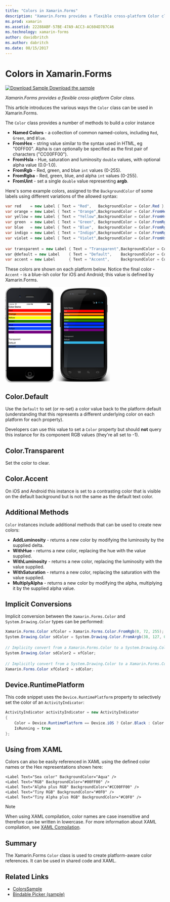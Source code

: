 ```yaml
---
title: "Colors in Xamarin.Forms"
description: "Xamarin.Forms provides a flexible cross-platform Color class. This article explains the functionality provided by the Color class, and how to use it."
ms.prod: xamarin
ms.assetid: 22288ABF-57BE-47A9-ACC3-AC604D787C46
ms.technology: xamarin-forms
author: davidbritch
ms.author: dabritch
ms.date: 08/15/2017
---
```


# Colors in Xamarin.Forms

[![Download Sample](~/media/shared/download.png) Download the sample](https://developer.xamarin.com/samples/WorkingWithColors)

_Xamarin.Forms provides a flexible cross-platform Color class._

This article introduces the various ways the `Color` class can be used in Xamarin.Forms.

The `Color` class provides a number of methods to build a color instance

-  **Named Colors** - a collection of common named-colors, including `Red`, `Green`, and `Blue`.
-  **FromHex** - string value similar to the syntax used in HTML, eg "00FF00". Alpha is can optionally be specified as the first pair of characters ("CC00FF00").
-  **FromHsla** - Hue, saturation and luminosity  `double` values, with optional alpha value (0.0-1.0).
-  **FromRgb** - Red, green, and blue `int` values (0-255).
-  **FromRgba** - Red, green, blue, and alpha  `int` values (0-255).
-  **FromUint** - set a single `double` value representing **argb**.

Here's some example colors, assigned to the `BackgroundColor` of some labels using different variations of the allowed syntax:

```csharp
var red    = new Label { Text = "Red",   BackgroundColor = Color.Red };
var orange = new Label { Text = "Orange",BackgroundColor = Color.FromHex("FF6A00") };
var yellow = new Label { Text = "Yellow",BackgroundColor = Color.FromHsla(0.167, 1.0, 0.5, 1.0) };
var green  = new Label { Text = "Green", BackgroundColor = Color.FromRgb (38, 127, 0) };
var blue   = new Label { Text = "Blue",  BackgroundColor = Color.FromRgba(0, 38, 255, 255) };
var indigo = new Label { Text = "Indigo",BackgroundColor = Color.FromRgb (0, 72, 255) };
var violet = new Label { Text = "Violet",BackgroundColor = Color.FromHsla(0.82, 1, 0.25, 1) };

var transparent = new Label { Text = "Transparent",BackgroundColor = Color.Transparent };
var @default = new Label    { Text = "Default",    BackgroundColor = Color.Default };
var accent = new Label      { Text = "Accent",     BackgroundColor = Color.Accent };
```

These colors are shown on each platform below. Notice the final color - `Accent` - is a blue-ish color for iOS and Android; this value is defined by Xamarin.Forms.

 [![Color demo](colors-images/colors-sml.png "Color Demo")](colors-images/colors.png#lightbox "Color Demo")

## Color.Default

Use the `Default` to set (or re-set) a color value back to the platform default (understanding that this represents a different underlying color on each platform for each property).

Developers can use this value to set a `Color` property but should **not** query this instance for its component RGB values (they're all set to -1).

## Color.Transparent

Set the color to clear.

## Color.Accent

On iOS and Android this instance is set to a contrasting color that is visible on the default background but is not the same as the default text color.

## Additional Methods

`Color` instances include additional methods that can be used to create new colors:

-  **AddLuminosity** - returns a new color by modifying the luminosity by the supplied delta.
-  **WithHue** - returns a new color, replacing the hue with the value supplied.
-  **WithLuminosity** - returns a new color, replacing the luminosity with the value supplied.
-  **WithSaturation** - returns a new color, replacing the saturation with the value supplied.
-  **MultiplyAlpha** - returns a new color by modifying the alpha, multiplying it by the supplied alpha value.

## Implicit Conversions

Implicit conversion between the `Xamarin.Forms.Color` and `System.Drawing.Color` types can be performed:

```csharp
Xamarin.Forms.Color xfColor = Xamarin.Forms.Color.FromRgb(0, 72, 255);
System.Drawing.Color sdColor = System.Drawing.Color.FromArgb(38, 127, 0);

// Implicity convert from a Xamarin.Forms.Color to a System.Drawing.Color
System.Drawing.Color sdColor2 = xfColor;

// Implicitly convert from a System.Drawing.Color to a Xamarin.Forms.Color
Xamarin.Forms.Color xfColor2 = sdColor;
```

## Device.RuntimePlatform

This code snippet uses the `Device.RuntimePlatform` property to selectively set the color of an `ActivityIndicator`:

```csharp
ActivityIndicator activityIndicator = new ActivityIndicator
{
    Color = Device.RuntimePlatform == Device.iOS ? Color.Black : Color.Default,
    IsRunning = true
};
```

## Using from XAML

Colors can also be easily referenced in XAML using the defined color names or the Hex representations shown here:

```xaml
<Label Text="Sea color" BackgroundColor="Aqua" />
<Label Text="RGB" BackgroundColor="#00FF00" />
<Label Text="Alpha plus RGB" BackgroundColor="#CC00FF00" />
<Label Text="Tiny RGB" BackgroundColor="#0F0" />
<Label Text="Tiny Alpha plus RGB" BackgroundColor="#C0F0" />
```

> [!NOTE]
> When using XAML compilation, color names are case insensitive and therefore can be written in lowercase. For more information about XAML compilation, see [XAML Compilation](~/xamarin-forms/xaml/xamlc.md).

## Summary

The Xamarin.Forms `Color` class is used to create platform-aware color references. It can be used in shared code and XAML.


## Related Links

- [ColorsSample](https://developer.xamarin.com/samples/WorkingWithColors)
- [Bindable Picker (sample)](https://developer.xamarin.com/samples/xamarin-forms/UserInterface/BindablePicker/)
